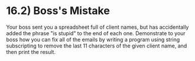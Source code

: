# 16.2) Boss's Mistake

Your boss sent you a spreadsheet full of client names, but has accidentally
added the phrase "is stupid" to the end of each one. Demonstrate to your boss
how you can fix all of the emails by writing a program using string subscripting
to remove the last 11 characters of the given client name, and then print the
result.
